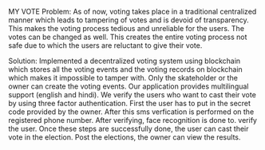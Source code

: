 MY VOTE
Problem: As of now, voting takes place in a traditional centralized manner which leads to tampering of votes and is devoid of transparency. This makes the voting process tedious and unreliable for the users.  The votes can be changed as well. 
This creates the entire voting process not safe due to which the users are reluctant to give their vote.

Solution: Implemented a decentralized voting system using blockchain which stores all the voting events and the voting records on blockchain which makes it impossible to tamper with. Only the skateholder or the owner can create the voting events. Our application provides multilingual support (english and hindi). We verify the users who want to cast their vote by using three factor authentication. First the user has to put in the secret code provided by the owner. After this sms verfication is performed on the registered phone number. After verifying, face recognition is done to. verify the user. Once these steps are successfully done, the user can cast their vote in the election.
Post the elections, the owner can view the results. 

